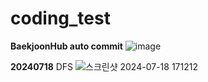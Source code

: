# coding_test
**BaekjoonHub auto commit**
![image](https://github.com/user-attachments/assets/739b11e8-9eca-438f-8148-b5eb27ccaaba)


**20240718**
DFS
![스크린샷 2024-07-18 171212](https://github.com/user-attachments/assets/478b9244-5766-4da3-9000-c483ba26343e)
